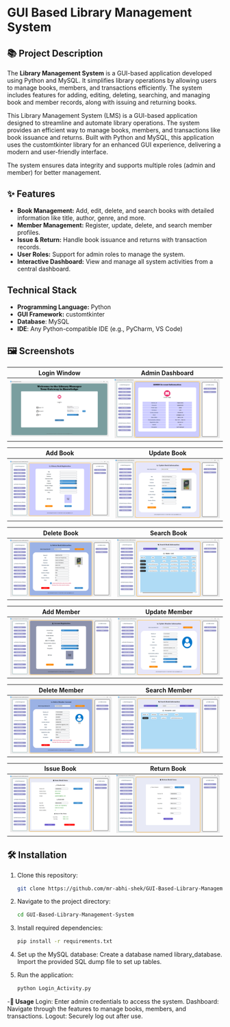 # GUI Based Library Management System

## 📚 Project Description

The **Library Management System** is a GUI-based application developed using Python and MySQL. It simplifies library operations by allowing users to manage books, members, and transactions efficiently. The system includes features for adding, editing, deleting, searching, and managing book and member records, along with issuing and returning books.

This Library Management System (LMS) is a GUI-based application designed to streamline and automate library operations. The system provides an efficient way to manage books, members, and transactions like book issuance and returns. Built with Python and MySQL, this application uses the customtkinter library for an enhanced GUI experience, delivering a modern and user-friendly interface.

The system ensures data integrity and supports multiple roles (admin and member) for better management.

## ✨ Features

- **Book Management:** Add, edit, delete, and search books with detailed information like title, author, genre, and more.
- **Member Management:** Register, update, delete, and search member profiles.
- **Issue & Return:** Handle book issuance and returns with transaction records.
- **User Roles:** Support for admin roles to manage the system.
- **Interactive Dashboard:** View and manage all system activities from a central dashboard.

## Technical Stack
- **Programming Language:** Python
- **GUI Framework:** customtkinter
- **Database**: MySQL
- **IDE**: Any Python-compatible IDE (e.g., PyCharm, VS Code)


## 🖼️ Screenshots

| **Login Window** | **Admin Dashboard** |
|-------------------|----------------------|
| ![Login](screenshots/login_window.png) | ![Dashboard](screenshots/admin_dashboard.png) |

| **Add Book** | **Update Book** |
|--------------|------------------------|
| ![Add Book](screenshots/add_book.png) | ![Update Book](screenshots/update_book.png) |

| **Delete Book** | **Search Book** |
|--------------|------------------------|
| ![Add Book](screenshots/delete_book.png) | ![Update Book](screenshots/search_book.png) |

| **Add Member** | **Update Member** |
|--------------|------------------------|
| ![Add Book](screenshots/add_member.png) | ![Update Book](screenshots/update_member.png) |

| **Delete Member** | **Search Member** |
|--------------|------------------------|
| ![Delete Member](screenshots/delete_member.png) | ![Search Member](screenshots/search_member.png) |

| **Issue Book** | **Return Book** |
|--------------|------------------------|
| ![Issue Book](screenshots/issue_book.png) | ![Return Book](screenshots/return_book.png) |


## 🛠️ Installation

1. Clone this repository:
   ```bash
   git clone https://github.com/mr-abhi-shek/GUI-Based-Library-Management-System.git
   
2. Navigate to the project directory:
   ```bash
   cd GUI-Based-Library-Management-System

3. Install required dependencies:
   ```bash
   pip install -r requirements.txt

4. Set up the MySQL database:
   Create a database named library_database.
   Import the provided SQL dump file to set up tables.

5. Run the application:
   ```bash
   python Login_Activity.py

-**🚀 Usage**
Login: Enter admin credentials to access the system.
Dashboard: Navigate through the features to manage books, members, and transactions.
Logout: Securely log out after use.
